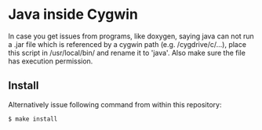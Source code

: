 # Java inside Cygwin

In case you get issues from programs, like doxygen, saying java can not run a
.jar file which is referenced by a cygwin path (e.g. /cygdrive/c/...), place
this script in /usr/local/bin/ and rename it to 'java'. Also make sure the file
has execution permission.

## Install

Alternatively issue following command from within this repository:

```
$ make install
```

